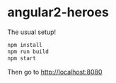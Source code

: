 angular2-heroes
===============

The usual setup!

```bash
npm install
npm run build
npm start
```

Then go to [http://localhost:8080](http://localhost:8080)
